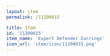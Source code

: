 ```yaml
---
layout: item
permalink: /11200015

title: Item
id: '11200015'
item_name: 'Expert Defender Earrings'
icon_url: 'item/icon/11200015.png'
---
```

